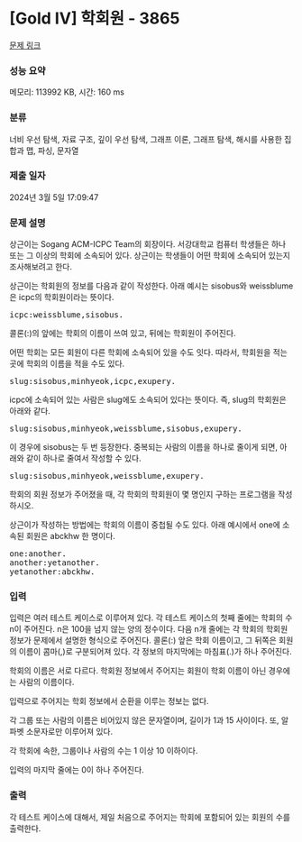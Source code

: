 # [Gold IV] 학회원 - 3865 

[문제 링크](https://www.acmicpc.net/problem/3865) 

### 성능 요약

메모리: 113992 KB, 시간: 160 ms

### 분류

너비 우선 탐색, 자료 구조, 깊이 우선 탐색, 그래프 이론, 그래프 탐색, 해시를 사용한 집합과 맵, 파싱, 문자열

### 제출 일자

2024년 3월 5일 17:09:47

### 문제 설명

<p>상근이는 Sogang ACM-ICPC Team의 회장이다. 서강대학교 컴퓨터 학생들은 하나 또는 그 이상의 학회에 소속되어 있다. 상근이는 학생들이 어떤 학회에 소속되어 있는지 조사해보려고 한다.</p>

<p>상근이는 학회원의 정보를 다음과 같이 작성한다. 아래 예시는 sisobus와 weissblume은 icpc의 학회원이라는 뜻이다.</p>

<pre>icpc:weissblume,sisobus.</pre>

<p>콜론(:)의 앞에는 학회의 이름이 쓰여 있고, 뒤에는 학회원이 주어진다.</p>

<p>어떤 학회는 모든 회원이 다른 학회에 소속되어 있을 수도 잇다. 따라서, 학회원을 적는 곳에 학회의 이름을 적을 수도 있다.</p>

<pre>slug:sisobus,minhyeok,icpc,exupery.</pre>

<p>icpc에 소속되어 있는 사람은 slug에도 소속되어 있다는 뜻이다. 즉, slug의 학회원은 아래와 같다.</p>

<pre>slug:sisobus,minhyeok,weissblume,sisobus,exupery.</pre>

<p>이 경우에 sisobus는 두 번 등장한다. 중복되는 사람의 이름을 하나로 줄이게 되면, 아래와 같이 하나로 줄여서 작성할 수 있다.</p>

<pre>slug:sisobus,minhyeok,weissblume,exupery.</pre>

<p>학회의 회원 정보가 주어졌을 때, 각 학회의 학회원이 몇 명인지 구하는 프로그램을 작성하시오.</p>

<p>상근이가 작성하는 방법에는 학회의 이름이 중첩될 수도 있다. 아래 예시에서 one에 소속된 회원은 abckhw 한 명이다.</p>

<pre>one:another.
another:yetanother.
yetanother:abckhw.</pre>

### 입력 

 <p>입력은 여러 테스트 케이스로 이루어져 있다. 각 테스트 케이스의 첫째 줄에는 학회의 수 n이 주어진다. n은 100을 넘지 않는 양의 정수이다. 다음 n개 줄에는 각 학회의 학회원 정보가 문제에서 설명한 형식으로 주어진다. 콜론(:) 앞은 학회 이름이고, 그 뒤쪽은 회원의 이름이 콤마(,)로 구분되어져 있다. 각 정보의 마지막에는 마침표(.)가 하나 주어진다.</p>

<p>학회의 이름은 서로 다르다. 학회원 정보에서 주어지는 회원이 학회 이름이 아닌 경우에는 사람의 이름이다.</p>

<p>입력으로 주어지는 학회 정보에서 순환을 이루는 정보는 없다.</p>

<p>각 그룹 또는 사람의 이름은 비어있지 않은 문자열이며, 길이가 1과 15 사이이다. 또, 알파벳 소문자로만 이루어져 있다.</p>

<p>각 학회에 속한, 그룹이나 사람의 수는 1 이상 10 이하이다.</p>

<p>입력의 마지막 줄에는 0이 하나 주어진다.</p>

### 출력 

 <p>각 테스트 케이스에 대해서, 제일 처음으로 주어지는 학회에 포함되어 있는 회원의 수를 출력한다.</p>


